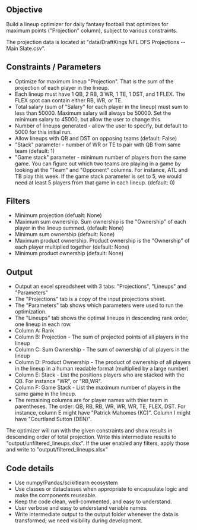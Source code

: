 ## Objective
Build a lineup optimizer for daily fantasy football that optimizes for maximum points ("Projection" column), subject to various constraints. 

The projection data is located at "data/DraftKings NFL DFS Projections -- Main Slate.csv".

## Constraints / Parameters
- Optimize for maximum lineup "Projection". That is the sum of the projection of each player in the lineup.
- Each lineup must have 1 QB, 2 RB, 3 WR, 1 TE, 1 DST, and 1 FLEX. The FLEX spot can contain either RB, WR, or TE.
- Total salary (sum of "Salary" for each player in the lineup) must sum to less than 50000. Maximum salary will always be 50000. Set the minimum salary to 45000, but allow the user to change this.
- Number of lineups generated - allow the user to specify, but default to 5000 for this initial run. 
- Allow lineups with QB and DST on opposing teams (default: False)
- "Stack" parameter - number of WR or TE to pair with QB from same team (default: 1)
- "Game stack" parameter - minimum number of players from the same game. You can figure out which two teams are playing in a game by looking at the "Team" and "Opponent" columns. For instance, ATL and TB play this week. If the game stack parameter is set to 5, we would need at least 5 players from that game in each lineup. (default: 0)

## Filters
- Minimum projection (defualt: None)
- Maximum sum ownership. Sum ownership is the "Ownership" of each player in the lineup summed. (default: None)
- Minimum sum ownership (default: None)
- Maximum product ownership. Product ownership is the "Ownership" of each player multiplied together (default: None)
- Minimum product ownership (default: None)

## Output
- Output an excel spreadsheet with 3 tabs: "Projections", "Lineups" and "Parameters"
- The "Projections" tab is a copy of the input projections sheet.
- The "Parameters" tab shows which parameters were used to run the optimization.
- The "Lineups" tab shows the optimal lineups in descending rank order, one lineup in each row. 
 - Column A: Rank
 - Column B: Projection - The sum of projected points of all players in the lineup
 - Column C: Sum Ownership - The sum of ownership of all players in the lineup
 - Column D: Product Ownership - The product of ownership of all players in the lineup in a human readable format (multiplied by a large number)
 - Column E: Stack - List the positions players who are stacked with the QB. For instance "WR", or "RB,WR".
 - Column F: Game Stack - List the maximum number of players in the same game in the lineup. 
 - The remaining columns are for player names with thier team in parentheses. The order: QB, RB, RB, WR, WR, WR, TE, FLEX, DST. For instance, column E might have "Patrick Mahomes (KC)". Column I might have "Courtland Sutton (DEN)".
 
 The optimizer will run with the given constraints and show results in descending order of total projection. Write this intermediate results to "output/unfiltered_lineups.xlsx". If the user enabled any filters, apply those and write to "output/filtered_lineups.xlsx"

 ## Code details
 - Use numpy/Pandas/scikitlearn ecosystem
 - Use classes or dataclasses when appropriate to encapsulate logic and make the components reuseable.
 - Keep the code clean, well-commented, and easy to understand. 
 - User verbose and easy to understand variable names.
 - Write intermediate output to the output folder whenever the data is transformed; we need visibility during development.